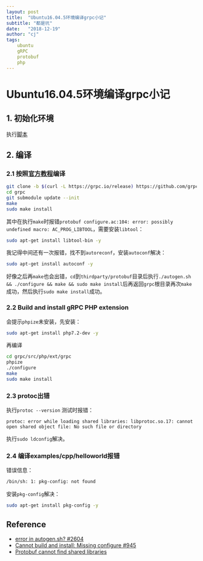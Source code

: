 ```yaml
---
layout: post
title:  "Ubuntu16.04.5环境编译grpc小记"
subtitle: "都是坑"
date:   "2018-12-19" 
author: "cj"
tags:
    ubuntu
    gRPC
    protobuf
    php
---
```


# Ubuntu16.04.5环境编译grpc小记

## 1. 初始化环境

执行[脚本](https://github.com/captainwong/sh/blob/master/ubuntu16.04/1.init.sh)

## 2. 编译

### 2.1 按照[官方教程](https://grpc.io/docs/quickstart/php.html)编译

```bash
git clone -b $(curl -L https://grpc.io/release) https://github.com/grpc/grpc
cd grpc
git submodule update --init
make
sudo make install
```

其中在执行`make`时报错`protobuf configure.ac:104: error: possibly undefined macro: AC_PROG_LIBTOOL`，需要安装`libtool`：

```bash
sudo apt-get install libtool-bin -y
```

我记得中间还有一次报错，找不到`autoreconf`，安装`autoconf`解决：

```bash
sudo apt-get install autoconf -y
```

好像之后再`make`也会出错，`cd`到`thirdparty/protobuf`目录后执行`./autogen.sh && ./configure && make && sudo make install`后再返回`grpc`根目录再次`make`成功，然后执行`sudo make install`成功。

### 2.2 Build and install gRPC PHP extension

会提示`phpize`未安装，先安装：

```bash
sudo apt-get install php7.2-dev -y
```

再编译

```bash
cd grpc/src/php/ext/grpc
phpize
./configure
make
sudo make install
```

### 2.3 protoc出错

执行`protoc --version` 测试时报错：

`protoc: error while loading shared libraries: libprotoc.so.17: cannot open shared object file: No such file or directory`

执行`sudo ldconfig`解决。

### 2.4 编译examples/cpp/helloworld报错

错误信息：

```bash
/bin/sh: 1: pkg-config: not found
```

安装`pkg-config`解决：

```bash
sudo apt-get install pkg-config -y
```

## Reference

* [error in autogen.sh? #2604](https://github.com/protocolbuffers/protobuf/issues/2604)
* [Cannot build and install: Missing configure #945](https://github.com/protocolbuffers/protobuf/issues/945)
* [Protobuf cannot find shared libraries](https://stackoverflow.com/questions/25518701/protobuf-cannot-find-shared-libraries)